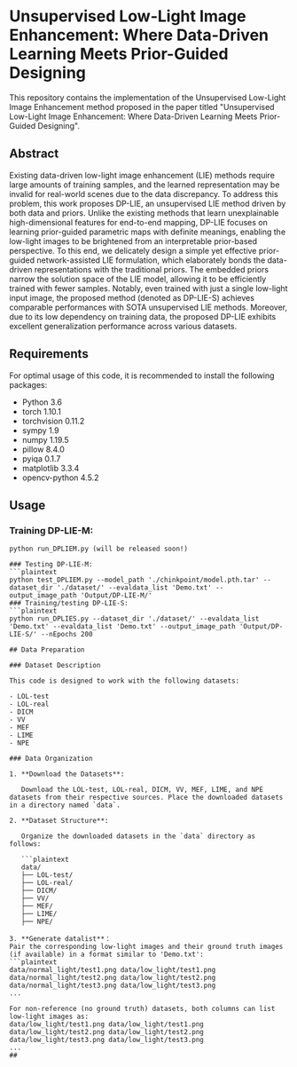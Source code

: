 # Unsupervised Low-Light Image Enhancement: Where Data-Driven Learning Meets Prior-Guided Designing

This repository contains the implementation of the Unsupervised Low-Light Image Enhancement method proposed in the paper titled "Unsupervised Low-Light Image Enhancement: Where Data-Driven Learning Meets Prior-Guided Designing".

## Abstract

Existing data-driven low-light image enhancement (LIE) methods require large amounts of training samples, and the learned representation may be invalid for real-world scenes due to the data discrepancy. To address this problem, this work proposes DP-LIE, an unsupervised LIE method driven by both data and priors. Unlike the existing methods that learn unexplainable high-dimensional features for end-to-end mapping, DP-LIE focuses on learning prior-guided parametric maps with definite meanings, enabling the low-light images to be brightened from an interpretable prior-based perspective. To this end, we delicately design a simple yet effective prior-guided network-assisted LIE formulation, which elaborately bonds the data-driven representations with the traditional priors. The embedded priors narrow the solution space of the LIE model, allowing it to be efficiently trained with fewer samples. Notably, even trained with just a single low-light input image, the proposed method (denoted as DP-LIE-S) achieves comparable performances with SOTA unsupervised LIE methods. Moreover, due to its low dependency on training data, the proposed DP-LIE exhibits excellent generalization performance across various datasets.


## Requirements
For optimal usage of this code, it is recommended to install the following packages:
- Python 3.6
- torch 1.10.1
- torchvision 0.11.2
- sympy 1.9
- numpy 1.19.5
- pillow 8.4.0
- pyiqa 0.1.7
- matplotlib 3.3.4
- opencv-python 4.5.2

## Usage
### Training DP-LIE-M:
```plaintext
python run_DPLIEM.py (will be released soon!)

### Testing DP-LIE-M:
```plaintext
python test_DPLIEM.py --model_path './chinkpoint/model.pth.tar' --dataset_dir './dataset/' --evaldata_list 'Demo.txt' --output_image_path 'Output/DP-LIE-M/' 
### Training/testing DP-LIE-S:
```plaintext
python run_DPLIES.py --dataset_dir './dataset/' --evaldata_list 'Demo.txt' --evaldata_list 'Demo.txt' --output_image_path 'Output/DP-LIE-S/' --nEpochs 200

## Data Preparation

### Dataset Description

This code is designed to work with the following datasets:

- LOL-test
- LOL-real
- DICM
- VV
- MEF
- LIME
- NPE

### Data Organization

1. **Download the Datasets**:

   Download the LOL-test, LOL-real, DICM, VV, MEF, LIME, and NPE datasets from their respective sources. Place the downloaded datasets in a directory named `data`.

2. **Dataset Structure**:

   Organize the downloaded datasets in the `data` directory as follows:

   ```plaintext
   data/
   ├── LOL-test/
   ├── LOL-real/
   ├── DICM/
   ├── VV/
   ├── MEF/
   ├── LIME/
   ├── NPE/
   
3. **Generate datalist**：
Pair the corresponding low-light images and their ground truth images (if available) in a format similar to 'Demo.txt':
```plaintext
data/normal_light/test1.png data/low_light/test1.png
data/normal_light/test2.png data/low_light/test2.png
data/normal_light/test3.png data/low_light/test3.png
...

For non-reference (no ground truth) datasets, both columns can list low-light images as:
data/low_light/test1.png data/low_light/test1.png
data/low_light/test2.png data/low_light/test2.png
data/low_light/test3.png data/low_light/test3.png
...
##
